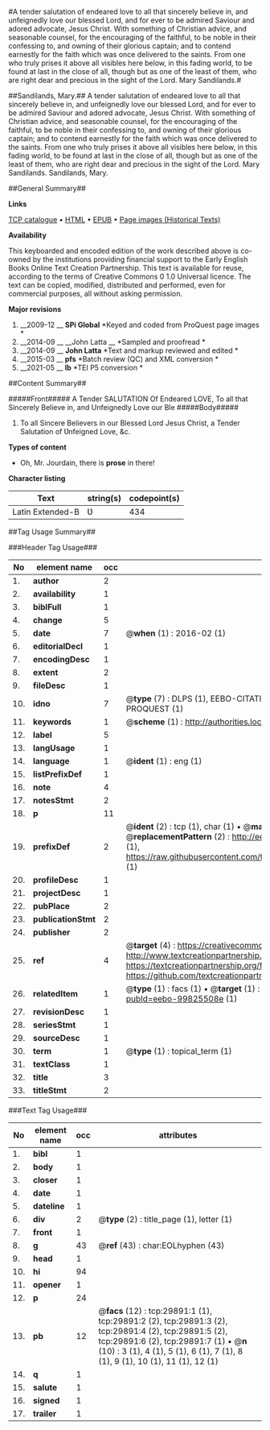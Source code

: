 #A tender salutation of endeared love to all that sincerely believe in, and unfeignedly love our blessed Lord, and for ever to be admired Saviour and adored advocate, Jesus Christ. With something of Christian advice, and seasonable counsel, for the encouraging of the faithful, to be noble in their confessing to, and owning of their glorious captain; and to contend earnestly for the faith which was once delivered to the saints. From one who truly prises it above all visibles here below, in this fading world, to be found at last in the close of all, though but as one of the least of them, who are right dear and precious in the sight of the Lord. Mary Sandilands.#

##Sandilands, Mary.##
A tender salutation of endeared love to all that sincerely believe in, and unfeignedly love our blessed Lord, and for ever to be admired Saviour and adored advocate, Jesus Christ. With something of Christian advice, and seasonable counsel, for the encouraging of the faithful, to be noble in their confessing to, and owning of their glorious captain; and to contend earnestly for the faith which was once delivered to the saints. From one who truly prises it above all visibles here below, in this fading world, to be found at last in the close of all, though but as one of the least of them, who are right dear and precious in the sight of the Lord. Mary Sandilands.
Sandilands, Mary.

##General Summary##

**Links**

[TCP catalogue](http://www.ota.ox.ac.uk/tcp/)  • 
[HTML](http://tei.it.ox.ac.uk/tcp/Texts-HTML/free/A71/A71094.html)  • 
[EPUB](http://tei.it.ox.ac.uk/tcp/Texts-EPUB/free/A71/A71094.epub) • 
[Page images (Historical Texts)](https://historicaltexts.jisc.ac.uk/eebo-99825508e)

**Availability**

This keyboarded and encoded edition of the work described above is co-owned by the
    institutions providing financial support to the Early English Books Online Text Creation
    Partnership. This text is available for reuse, according to the terms of  Creative Commons 0 1.0 Universal
    licence. The text can be copied, modified, distributed and performed, even for commercial
    purposes, all without asking permission.

**Major revisions**

1. __2009-12 __ __SPi Global__ *Keyed and coded from ProQuest page images *
1. __2014-09 __ __John Latta __ *Sampled and proofread *
1. __2014-09 __ __John Latta__ *Text and markup reviewed and edited *
1. __2015-03 __ __pfs__ *Batch review (QC) and XML conversion *
1. __2021-05 __ __lb__ *TEI P5 conversion *

##Content Summary##

#####Front#####
A Tender SALUTATION Of Endeared LOVE, To all that Sincerely Believe in, and Unfeignedly Love our Ble
#####Body#####

1. To all Sincere Believers in our Blessed Lord Jesus Christ, a Tender Salutation of Ʋnfeigned Love, &c.

**Types of content**

  * Oh, Mr. Jourdain, there is **prose** in there!

**Character listing**


|Text|string(s)|codepoint(s)|
|---|---|---|
|Latin Extended-B|Ʋ|434|

##Tag Usage Summary##

###Header Tag Usage###

|No|element name|occ|attributes|
|---|---|---|---|
|1.|__author__|2||
|2.|__availability__|1||
|3.|__biblFull__|1||
|4.|__change__|5||
|5.|__date__|7| @__when__ (1) : 2016-02 (1)|
|6.|__editorialDecl__|1||
|7.|__encodingDesc__|1||
|8.|__extent__|2||
|9.|__fileDesc__|1||
|10.|__idno__|7| @__type__ (7) : DLPS (1), EEBO-CITATION (1), VID (1), EEBO-PROQUEST (1), STC (2), PROQUEST (1)|
|11.|__keywords__|1| @__scheme__ (1) : http://authorities.loc.gov/ (1)|
|12.|__label__|5||
|13.|__langUsage__|1||
|14.|__language__|1| @__ident__ (1) : eng (1)|
|15.|__listPrefixDef__|1||
|16.|__note__|4||
|17.|__notesStmt__|2||
|18.|__p__|11||
|19.|__prefixDef__|2| @__ident__ (2) : tcp (1), char (1)  •  @__matchPattern__ (2) : ([0-9\-]+):([0-9IVX]+) (1), (.+) (1)  •  @__replacementPattern__ (2) : http://eebo.chadwyck.com/downloadtiff?vid=$1&page=$2 (1), https://raw.githubusercontent.com/textcreationpartnership/Texts/master/tcpchars.xml#$1 (1)|
|20.|__profileDesc__|1||
|21.|__projectDesc__|1||
|22.|__pubPlace__|2||
|23.|__publicationStmt__|2||
|24.|__publisher__|2||
|25.|__ref__|4| @__target__ (4) : https://creativecommons.org/publicdomain/zero/1.0/ (1), http://www.textcreationpartnership.org/docs/. (1), https://textcreationpartnership.org/faq/#faq05 (1), https://github.com/textcreationpartnership (1)|
|26.|__relatedItem__|1| @__type__ (1) : facs (1)  •  @__target__ (1) : https://data.historicaltexts.jisc.ac.uk/view?pubId=eebo-99825508e (1)|
|27.|__revisionDesc__|1||
|28.|__seriesStmt__|1||
|29.|__sourceDesc__|1||
|30.|__term__|1| @__type__ (1) : topical_term (1)|
|31.|__textClass__|1||
|32.|__title__|3||
|33.|__titleStmt__|2||


###Text Tag Usage###

|No|element name|occ|attributes|
|---|---|---|---|
|1.|__bibl__|1||
|2.|__body__|1||
|3.|__closer__|1||
|4.|__date__|1||
|5.|__dateline__|1||
|6.|__div__|2| @__type__ (2) : title_page (1), letter (1)|
|7.|__front__|1||
|8.|__g__|43| @__ref__ (43) : char:EOLhyphen (43)|
|9.|__head__|1||
|10.|__hi__|94||
|11.|__opener__|1||
|12.|__p__|24||
|13.|__pb__|12| @__facs__ (12) : tcp:29891:1 (1), tcp:29891:2 (2), tcp:29891:3 (2), tcp:29891:4 (2), tcp:29891:5 (2), tcp:29891:6 (2), tcp:29891:7 (1)  •  @__n__ (10) : 3 (1), 4 (1), 5 (1), 6 (1), 7 (1), 8 (1), 9 (1), 10 (1), 11 (1), 12 (1)|
|14.|__q__|1||
|15.|__salute__|1||
|16.|__signed__|1||
|17.|__trailer__|1||

